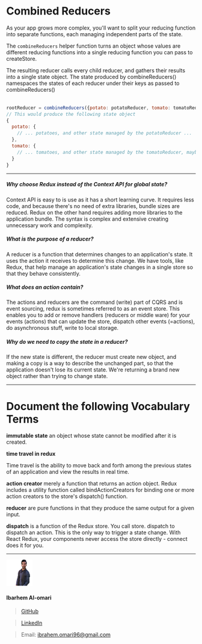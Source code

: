 Combined Reducers
===

As your app grows more complex, you'll want to split your reducing function into separate functions, each managing independent parts of the state.

The `combineReducers` helper function turns an object whose values are different reducing functions into a single reducing function you can pass to createStore.

The resulting reducer calls every child reducer, and gathers their results into a single state object. The state produced by combineReducers() namespaces the states of each reducer under their keys as passed to combineReducers()

```javascript

rootReducer = combineReducers({potato: potatoReducer, tomato: tomatoReducer})
// This would produce the following state object
{
  potato: {
    // ... potatoes, and other state managed by the potatoReducer ...
  },
  tomato: {
    // ... tomatoes, and other state managed by the tomatoReducer, maybe some nice sauce? ...
  }
}

```


---



##### Why choose Redux instead of the Context API for global state?
Context API is easy to is use as it has a short learning curve. It requires less code, and because there's no need of extra libraries, bundle sizes are reduced. Redux on the other hand requires adding more libraries to the application bundle. The syntax is complex and extensive creating unnecessary work and complexity.

##### What is the purpose of a reducer?
A reducer is a function that determines changes to an application's state. It uses the action it receives to determine this change. We have tools, like Redux, that help manage an application's state changes in a single store so that they behave consistently.

##### What does an action contain?
The actions and reducers are the command (write) part of CQRS and is event sourcing, redux is sometimes referred to as an event store. This enables you to add or remove handlers (reducers or middle ware) for your events (actions) that can update the store, dispatch other events (=actions), do asynchronous stuff, write to local storage.
##### Why do we need to copy the state in a reducer?

If the new state is different, the reducer must create new object, and making a copy is a way to describe the unchanged part, so that the application doesn't lose its current state. We're returning a brand new object rather than trying to change state.

---

Document the following Vocabulary Terms
===




**immutable state**
an object whose state cannot be modified after it is created.


**time travel in redux**

Time travel is the ability to move back and forth among the previous states of an application and view the results in real time.

**action creator**
merely a function that returns an action object. Redux includes a utility function called bindActionCreators for binding one or more action creators to the store's dispatch() function.


**reducer**
are pure functions in that they produce the same output for a given input. 


**dispatch**
 is a function of the Redux store. You call store. dispatch to dispatch an action. This is the only way to trigger a state change. With React Redux, your components never access the store directly - connect does it for you.


 
---

![](ibrahem.png) 
#### **Ibarhem Al-omari**
> [GitHub](https://github.com/ibrahemomari)

>[LinkedIn](https://www.linkedin.com/in/ibrahem-omari-5967a5198/)

> Email: ibrahem.omari96@gmail.com